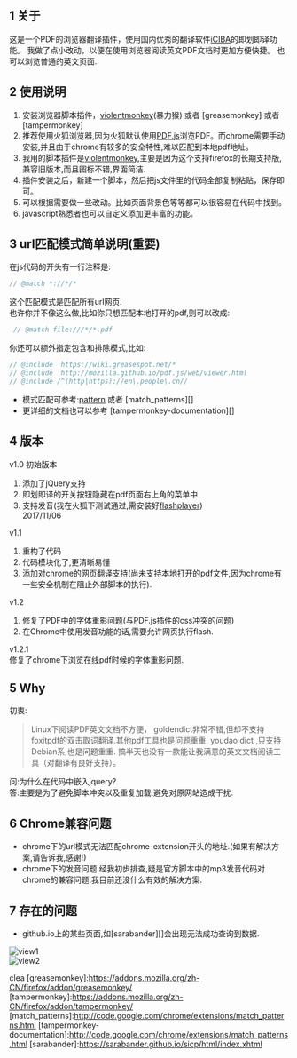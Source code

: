 ## 1 关于
这是一个PDF的浏览器翻译插件，使用国内优秀的翻译软件[iCIBA][1]的即划即译功能。
我做了点小改动，以便在使用浏览器阅读英文PDF文档时更加方便快捷。
也可以浏览普通的英文页面.

## 2 使用说明
1. 安装浏览器脚本插件，[violentmonkey][2](暴力猴) 或者 [greasemonkey][](油猴子) 或者 [tampermonkey][](捣蛋猴)
2. 推荐使用火狐浏览器,因为火狐默认使用[PDF.js](http://mozilla.github.io/pdf.js/)浏览PDF。而chrome需要手动安装,并且由于chrome有较多的安全特性,难以匹配到本地pdf地址。
3. 我用的脚本插件是[violentmonkey][3],主要是因为这个支持firefox的长期支持版,兼容旧版本,而且图标不错,界面简洁.
4. 插件安装之后，新建一个脚本，然后把js文件里的代码全部复制粘贴，保存即可。
5. 可以根据需要做一些改动。比如页面背景色等等都可以很容易在代码中找到。
6. javascript熟悉者也可以自定义添加更丰富的功能。


## 3 url匹配模式简单说明(**重要**)
在js代码的开头有一行注释是:
``` javascript
// @match *://*/* 
```

这个匹配模式是匹配所有url网页.  
也许你并不像这么做,比如你只想匹配本地打开的pdf,则可以改成:  
``` javascript
 // @match file:///*/*.pdf 
```

你还可以额外指定包含和排除模式,比如:
``` javascript
// @include  https://wiki.greasespot.net/*  
// @include  http://mozilla.github.io/pdf.js/web/viewer.html    
// @include /^(http|https)://en\.people\.cn//   
```

+ 模式匹配可参考:[pattern][4] 或者 [match_patterns][]
+ 更详细的文档也可以参考 [tampermonkey-documentation][]

## 4 版本
v1.0  初始版本  
1. 添加了jQuery支持  
2. 即划即译的开关按钮隐藏在pdf页面右上角的菜单中  
3. 支持发音(我在火狐下测试通过,需安装好[flashplayer][5])   
2017/11/06

v1.1  
1. 重构了代码  
2. 代码模块化了,更清晰易懂  
3. 添加对chrome的网页翻译支持(尚未支持本地打开的pdf文件,因为chrome有一些安全机制在阻止外部脚本的执行).  

v1.2  
1.  修复了PDF中的字体重影问题(与PDF.js插件的css冲突的问题)  
2.  在Chrome中使用发音功能的话,需要允许网页执行flash.  

v1.2.1  
修复了chrome下浏览在线pdf时候的字体重影问题.

## 5 Why
初衷:
>Linux下阅读PDF英文文档不方便，
>goldendict非常不错,但却不支持foxitpdf的双击取词翻译.其他pdf工具也是问题重重.
>youdao dict ,只支持Debian系,也是问题重重.
>搞半天也没有一款能让我满意的英文文档阅读工具（对翻译有良好支持）。  

问:为什么在代码中嵌入jquery?  
答:主要是为了避免脚本冲突以及重复加载,避免对原网站造成干扰.


## 6 Chrome兼容问题
+ chrome下的url模式无法匹配chrome-extension开头的地址.(如果有解决方案,请告诉我,感谢!)
+ chrome下的发音问题.经我初步排查,疑是官方脚本中的mp3发音代码对chrome的兼容问题.我目前还没什么有效的解决方案.
## 7 存在的问题
+ github.io上的某些页面,如[sarabander][]会出现无法成功查询到数据.

![view1](https://thumbnail0.baidupcs.com/thumbnail/b3b6e3df3608c5d87bf658488da26635?fid=2013309064-250528-348452523678046&time=1510153200&rt=sh&sign=FDTAER-DCb740ccc5511e5e8fedcff06b081203-Z%2Fy02DdkgWBbAkQAl%2BHB%2BHmGJW8%3D&expires=8h&chkv=0&chkbd=0&chkpc=&dp-logid=7235231478578735940&dp-callid=0&size=c710_u400&quality=100&vuk=-&ft=video)  
![view2](https://thumbnail0.baidupcs.com/thumbnail/00b0173b6d08c2c0673dd7c9e1d3aa71?fid=2013309064-250528-761986531591439&time=1510153200&rt=sh&sign=FDTAER-DCb740ccc5511e5e8fedcff06b081203-Bkr%2BFK8JHPMdgpNcMgZSSh%2BWdNs%3D&expires=8h&chkv=0&chkbd=0&chkpc=&dp-logid=7235249267459748532&dp-callid=0&size=c710_u400&quality=100&vuk=-&ft=video)



[1]:<http://open.iciba.com/?c=huayi>
[2]:<https://violentmonkey.github.io/get-it/>
[3]:<https://addons.mozilla.org/zh-CN/firefox/addon/violentmonkey/>
[4]:<https://wiki.greasespot.net/Include_and_exclude_rules>
[5]:<http://get.adobe.com/cn/flashplayer>
clea
[greasemonkey]:<https://addons.mozilla.org/zh-CN/firefox/addon/greasemonkey/>
[tampermonkey]:<https://addons.mozilla.org/zh-CN/firefox/addon/tampermonkey/>
[match_patterns]:<http://code.google.com/chrome/extensions/match_patterns.html>
[tampermonkey-documentation]:<http://code.google.com/chrome/extensions/match_patterns.html>
[sarabander]:<https://sarabander.github.io/sicp/html/index.xhtml>
